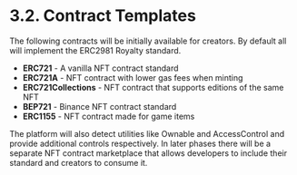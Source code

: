 # 3.2. Contract Templates

The following contracts will be initially available for creators. By default all will implement the ERC2981 Royalty standard.

 * **ERC721** - A vanilla NFT contract standard
 * **ERC721A** - NFT contract with lower gas fees when minting
 * **ERC721Collections** - NFT contract that supports editions of the same NFT
 * **BEP721** - Binance NFT contract standard 
 * **ERC1155** - NFT contract made for game items 

The platform will also detect utilities like Ownable and AccessControl and provide additional controls respectively. In later phases there will be a separate NFT contract marketplace that allows developers to include their standard and creators to consume it.
